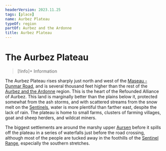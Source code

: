 ```yaml
---
headerVersion: 2023.11.25
tags: [place]
name: Aurbez Plateau
typeOf: region
partOf: Aurbez and the Ardonne
title: Aurbez Plateau
---
```

# The Aurbez Plateau
>[!info]+ Information
> 
>> 

The Aurbez Plateau rises sharply just north and west of the [Maseau - Dunmar Road](<../greater-sembara/roads/maseau-dunmar-road.md>), and is several thousand feet higher than the rest of the [Aurbez and the Ardonne](<./aurbez-and-the-ardonne.md>) region. This is the heart of the Refounded Alliance of Aurbez. This land is marginally better than the plains below it, protected somewhat from the ash storms, and with scattered streams from the snow melt on the [Sentinels](<../sentinel-range/sentinel-range.md>), water is more plentiful than farther east, despite the lack of rain. The plateau is home to small farms, clusters of farming villages, goat and sheep herders, and wildcat miners. 

The biggest settlements are around the marshy upper [Aursen](<rivers/aursen.md>) before it spills off the plateau in a series of waterfalls just before the road crossing, although most of the people are tucked away in the foothills of the [Sentinel Range](<../sentinel-range/sentinel-range.md>), especially the southern stretches.